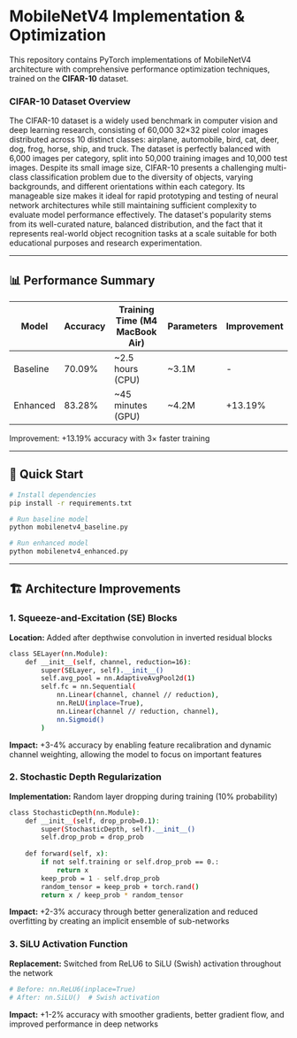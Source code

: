 # MobileNetV4 Implementation & Optimization
This repository contains PyTorch implementations of MobileNetV4 architecture with comprehensive performance optimization techniques, trained on the **CIFAR-10** dataset.

### CIFAR-10 Dataset Overview
The CIFAR-10 dataset is a widely used benchmark in computer vision and deep learning research, consisting of 60,000 32×32 pixel color images distributed across 10 distinct classes: airplane, automobile, bird, cat, deer, dog, frog, horse, ship, and truck. The dataset is perfectly balanced with 6,000 images per category, split into 50,000 training images and 10,000 test images. Despite its small image size, CIFAR-10 presents a challenging multi-class classification problem due to the diversity of objects, varying backgrounds, and different orientations within each category. Its manageable size makes it ideal for rapid prototyping and testing of neural network architectures while still maintaining sufficient complexity to evaluate model performance effectively. The dataset's popularity stems from its well-curated nature, balanced distribution, and the fact that it represents real-world object recognition tasks at a scale suitable for both educational purposes and research experimentation.

---

## 📊 Performance Summary

| Model | Accuracy | Training Time (M4 MacBook Air) | Parameters | Improvement |
|-------|----------|---------------------------------|------------|-------------|
| Baseline | 70.09% | ~2.5 hours (CPU) | ~3.1M | - |
| Enhanced | 83.28% | ~45 minutes (GPU) | ~4.2M | +13.19% |
Improvement: +13.19% accuracy with 3× faster training

---

## 🚀 Quick Start

```bash
# Install dependencies
pip install -r requirements.txt

# Run baseline model
python mobilenetv4_baseline.py

# Run enhanced model  
python mobilenetv4_enhanced.py
```

---

## 🏗️ Architecture Improvements

### 1. Squeeze-and-Excitation (SE) Blocks

**Location:** Added after depthwise convolution in inverted residual blocks

```bash
class SELayer(nn.Module):
    def __init__(self, channel, reduction=16):
        super(SELayer, self).__init__()
        self.avg_pool = nn.AdaptiveAvgPool2d(1)
        self.fc = nn.Sequential(
            nn.Linear(channel, channel // reduction),
            nn.ReLU(inplace=True),
            nn.Linear(channel // reduction, channel),
            nn.Sigmoid()
        )
```
**Impact:** +3-4% accuracy by enabling feature recalibration and dynamic channel weighting, allowing the model to focus on important features

### 2. Stochastic Depth Regularization

**Implementation:** Random layer dropping during training (10% probability)

```bash
class StochasticDepth(nn.Module):
    def __init__(self, drop_prob=0.1):
        super(StochasticDepth, self).__init__()
        self.drop_prob = drop_prob
    
    def forward(self, x):
        if not self.training or self.drop_prob == 0.:
            return x
        keep_prob = 1 - self.drop_prob
        random_tensor = keep_prob + torch.rand()
        return x / keep_prob * random_tensor
```
**Impact:** +2-3% accuracy through better generalization and reduced overfitting by creating an implicit ensemble of sub-networks

### 3. SiLU Activation Function

 **Replacement:** Switched from ReLU6 to SiLU (Swish) activation throughout the network

 ```bash
# Before: nn.ReLU6(inplace=True)
# After: nn.SiLU()  # Swish activation
```
**Impact:** +1-2% accuracy with smoother gradients, better gradient flow, and improved performance in deep networks

